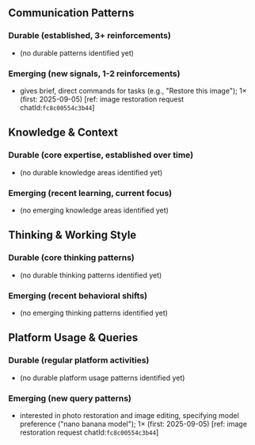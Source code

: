 ## Communication Patterns
### Durable (established, 3+ reinforcements)
- (no durable patterns identified yet)

### Emerging (new signals, 1-2 reinforcements)
- gives brief, direct commands for tasks (e.g., "Restore this image"); 1× (first: 2025-09-05) [ref: image restoration request chatId:`fc8c00554c3b44`]

## Knowledge & Context
### Durable (core expertise, established over time)
- (no durable knowledge areas identified yet)

### Emerging (recent learning, current focus)
- (no emerging knowledge areas identified yet)

## Thinking & Working Style
### Durable (core thinking patterns)
- (no durable thinking patterns identified yet)

### Emerging (recent behavioral shifts)
- (no emerging thinking patterns identified yet)

## Platform Usage & Queries
### Durable (regular platform activities)
- (no durable platform usage patterns identified yet)

### Emerging (new query patterns)
- interested in photo restoration and image editing, specifying model preference ("nano banana model"); 1× (first: 2025-09-05) [ref: image restoration request chatId:`fc8c00554c3b44`]